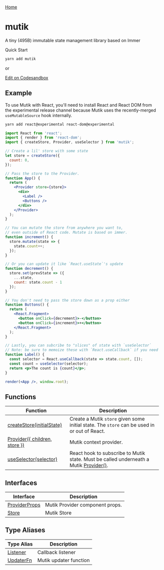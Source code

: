 [Home](./index.md)

# mutik

A tiny (495B) immutable state management library based on Immer

Quick Start

```bash
yarn add mutik

```
or

[Edit on Codesandbox](https://codesandbox.io/s/mutik-2so66?fontsize=14&hidenavigation=1&theme=dark)

## Example

To use Mutik with React, you'll need to install React and React DOM from the experimental release channel because Mutik uses the recently-merged `useMutableSource` hook internally.

```bash
yarn add react@experimental react-dom@experimental

```

```jsx
import React from 'react';
import { render } from 'react-dom';
import { createStore, Provider, useSelector } from 'mutik';

// Create a lil' store with some state
let store = createStore({
  count: 0,
});

// Pass the store to the Provider.
function App() {
  return (
    <Provider store={store}>
      <div>
        <Label />
        <Buttons />
      </div>
    </Provider>
  );
}

// You can mutate the store from anywhere you want to,
// even outside of React code. Mutate is based on immer.
function increment() {
  store.mutate(state => {
    state.count++;
  });
}

// Or you can update it like `React.useState`'s update
function decrement() {
  store.set(prevState => ({
    ...state,
    count: state.count - 1
  });
}

// You don't need to pass the store down as a prop either
function Buttons() {
  return (
    <React.Fragment>
      <button onClick={decrement}>-</button>
      <button onClick={increment}>+</button>
    </React.Fragment>
  );
}

// Lastly, you can subcribe to "slices" of state with `useSelector`
// Note: be sure to memoize these with `React.useCallback` if you need to select based on props
function Label() {
  const selector = React.useCallback(state => state.count, []);
  const count = useSelector(selector);
  return <p>The count is {count}</p>;
}

render(<App />, window.root);

```

## Functions

|  Function | Description |
|  --- | --- |
|  [createStore(initialState)](./variables/createstore_1.md) | Create a Mutik `store` given some initial state. The `store` can be used in or out of React. |
|  [Provider({ children, store })](./variables/provider_1.md) | Mutik context provider. |
|  [useSelector(selector)](./variables/useselector_1.md) | React hook to subscribe to Mutik state. Must be called underneath a Mutik [Provider()](./variables/provider_1.md)<!-- -->. |

## Interfaces

|  Interface | Description |
|  --- | --- |
|  [ProviderProps](./interfaces/providerprops.md) | Mutik Provider component props. |
|  [Store](./interfaces/store.md) | Mutik Store |

## Type Aliases

|  Type Alias | Description |
|  --- | --- |
|  [Listener](./types/listener.md) | Callback listener |
|  [UpdaterFn](./types/updaterfn.md) | Mutik updater function |

